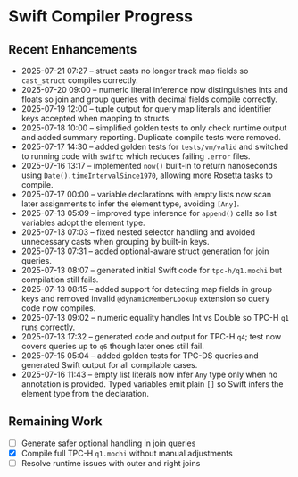 # Swift Compiler Progress

## Recent Enhancements
- 2025-07-21 07:27 – struct casts no longer track map fields so `cast_struct`
  compiles correctly.
- 2025-07-20 09:00 – numeric literal inference now distinguishes ints and floats so
  join and group queries with decimal fields compile correctly.
- 2025-07-19 12:00 – tuple output for query map literals and identifier keys
  accepted when mapping to structs.
- 2025-07-18 10:00 – simplified golden tests to only check runtime output and
  added summary reporting. Duplicate compile tests were removed.
- 2025-07-17 14:30 – added golden tests for `tests/vm/valid` and switched
  to running code with `swiftc` which reduces failing `.error` files.
- 2025-07-16 13:17 – implemented `now()` built-in to return nanoseconds using
  `Date().timeIntervalSince1970`, allowing more Rosetta tasks to compile.
- 2025-07-17 00:00 – variable declarations with empty lists now scan later
  assignments to infer the element type, avoiding `[Any]`.
- 2025-07-13 05:09 – improved type inference for `append()` calls so list variables adopt the element type.
- 2025-07-13 07:03 – fixed nested selector handling and avoided unnecessary casts when grouping by built-in keys.
- 2025-07-13 07:31 – added optional-aware struct generation for join queries.
- 2025-07-13 08:07 – generated initial Swift code for `tpc-h/q1.mochi` but compilation still fails.
- 2025-07-13 08:15 – added support for detecting map fields in group keys and removed
  invalid `@dynamicMemberLookup` extension so query code now compiles.
- 2025-07-13 09:02 – numeric equality handles Int vs Double so TPC-H `q1` runs correctly.
- 2025-07-13 17:32 – generated code and output for TPC-H `q4`; test now covers queries up to `q6` though later ones still fail.
- 2025-07-15 05:04 – added golden tests for TPC-DS queries and generated Swift
  output for all compilable cases.
- 2025-07-16 11:43 – empty list literals now infer `Any` type only when no
  annotation is provided. Typed variables emit plain `[]` so Swift infers the
  element type from the declaration.

## Remaining Work
- [ ] Generate safer optional handling in join queries
- [x] Compile full TPC-H `q1.mochi` without manual adjustments
- [ ] Resolve runtime issues with outer and right joins
